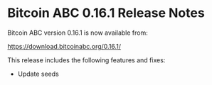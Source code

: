 # Bitcoin ABC 0.16.1 Release Notes

Bitcoin ABC version 0.16.1 is now available from:

  <https://download.bitcoinabc.org/0.16.1/>

This release includes the following features and fixes:

- Update seeds
